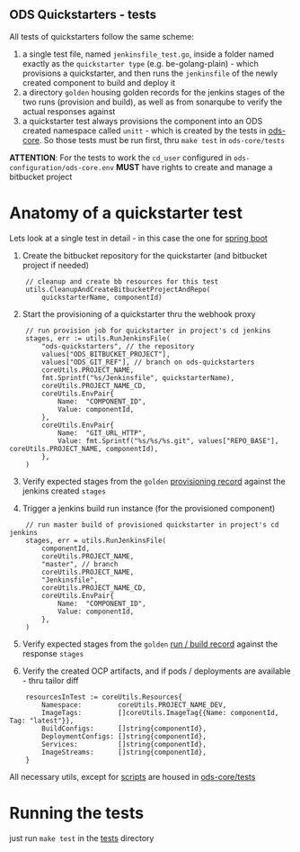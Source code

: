 ## ODS Quickstarters - tests

All tests of quickstarters follow the same scheme:

1. a single test file, named `jenkinsfile_test.go`, inside a folder named exactly as the `quickstarter type` (e.g. be-golang-plain) - which provisions a quickstarter, and then runs the `jenkinsfile` of the newly created component to build and deploy it
1. a directory `golden` housing golden records for the jenkins stages of the two runs (provision and build), as well as from sonarqube to verify the actual responses against
1. a quickstarter test always provisions the component into an ODS created namespace called `unitt` - which is created by the tests in [ods-core](https://github.com/opendevstack/ods-core/tree/master/tests). So those tests must be run first, thru `make test` in `ods-core/tests`

**ATTENTION**: For the tests to work the `cd_user` configured in `ods-configuration/ods-core.env` **MUST** have rights to create and manage a bitbucket project

# Anatomy of a quickstarter test
Lets look at a single test in detail - in this case the one for [spring boot](be-java-springboot/jenkinsfile_test.go)

1. Create the bitbucket repository for the quickstarter (and bitbucket project if needed)
```
	// cleanup and create bb resources for this test
	utils.CleanupAndCreateBitbucketProjectAndRepo(
		quickstarterName, componentId)
```

2. Start the provisioning of a quickstarter thru the webhook proxy

```
	// run provision job for quickstarter in project's cd jenkins
	stages, err := utils.RunJenkinsFile(
		"ods-quickstarters", // the repository 
		values["ODS_BITBUCKET_PROJECT"], 
		values["ODS_GIT_REF"], // branch on ods-quickstarters
		coreUtils.PROJECT_NAME,
		fmt.Sprintf("%s/Jenkinsfile", quickstarterName),
		coreUtils.PROJECT_NAME_CD,
		coreUtils.EnvPair{
			Name:  "COMPONENT_ID",
			Value: componentId,
		},
		coreUtils.EnvPair{
			Name:  "GIT_URL_HTTP",
			Value: fmt.Sprintf("%s/%s/%s.git", values["REPO_BASE"], coreUtils.PROJECT_NAME, componentId),
		},
	)
```

3. Verify expected stages from the `golden` [provisioning record](be-java-springboot/golden/jenkins-provision-stages.json) against the jenkins created `stages`

4. Trigger a jenkins build run instance (for the provisioned component)

```
	// run master build of provisioned quickstarter in project's cd jenkins
	stages, err = utils.RunJenkinsFile(
		componentId,
		coreUtils.PROJECT_NAME,
		"master", // branch
		coreUtils.PROJECT_NAME,
		"Jenkinsfile",
		coreUtils.PROJECT_NAME_CD,
		coreUtils.EnvPair{
			Name:  "COMPONENT_ID",
			Value: componentId,
		},
	)
```

5. Verify expected stages from the `golden` [run / build record](be-java-springboot/golden/jenkins-build-stages.json) against the response `stages`

5. Verify the created OCP artifacts, and if pods / deployments are available - thru tailor diff

```
	resourcesInTest := coreUtils.Resources{
		Namespace:         coreUtils.PROJECT_NAME_DEV,
		ImageTags:         []coreUtils.ImageTag{{Name: componentId, Tag: "latest"}},
		BuildConfigs:      []string{componentId},
		DeploymentConfigs: []string{componentId},
		Services:          []string{componentId},
		ImageStreams:      []string{componentId},
	}
```

All necessary utils, except for [scripts](scripts) are housed in [ods-core/tests](https://github.com/opendevstack/ods-core/tree/master/tests/utils)

# Running the tests
just run `make test` in the [tests](Makefile) directory
